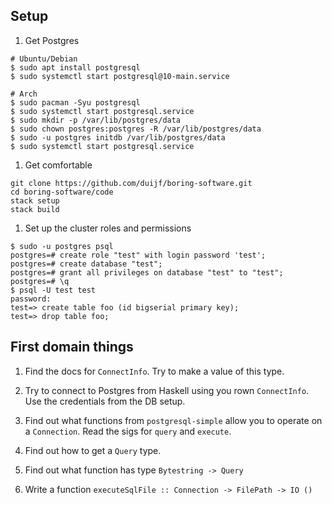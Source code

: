 ## Setup

1. Get Postgres

```
# Ubuntu/Debian
$ sudo apt install postgresql
$ sudo systemctl start postgresql@10-main.service

# Arch
$ sudo pacman -Syu postgresql
$ sudo systemctl start postgresql.service
$ sudo mkdir -p /var/lib/postgres/data
$ sudo chown postgres:postgres -R /var/lib/postgres/data
$ sudo -u postgres initdb /var/lib/postgres/data
$ sudo systemctl start postgresql.service
```

1. Get comfortable

```
git clone https://github.com/duijf/boring-software.git
cd boring-software/code
stack setup
stack build
```


1. Set up the cluster roles and permissions

```
$ sudo -u postgres psql
postgres=# create role "test" with login password 'test';
postgres=# create database "test";
postgres=# grant all privileges on database "test" to "test";
postgres=# \q
$ psql -U test test
password:
test=> create table foo (id bigserial primary key);
test=> drop table foo;
```

## First domain things

1. Find the docs for `ConnectInfo`. Try to make a value of this type.

1. Try to connect to Postgres from Haskell using you rown `ConnectInfo`. Use
the credentials from the DB setup.

1. Find out what functions from `postgresql-simple` allow you to operate on a
`Connection`. Read the sigs for `query` and `execute`.

1. Find out how to get a `Query` type.

1. Find out what function has type `Bytestring -> Query`

1. Write a function `executeSqlFile :: Connection -> FilePath -> IO ()`
